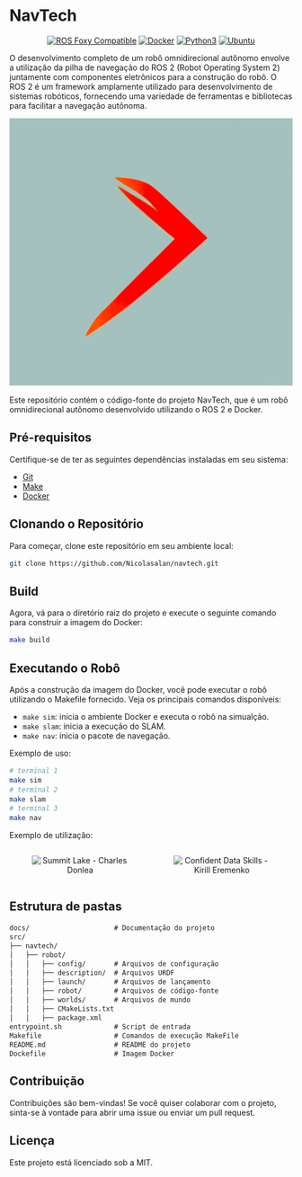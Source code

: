 # **NavTech**
<p align="center">
  <a href="http://wiki.ros.org/Foxy"><img alt="ROS Foxy Compatible" src="https://img.shields.io/badge/ROS-Foxy-red"></a>
  <a href="https://docs.docker.com"><img alt="Docker" src="https://img.shields.io/badge/Docker-v20.10.21-blue"></a>
  <a href="https://www.python.org/"><img alt="Python3" src="https://img.shields.io/badge/Python-v3.8.10-brightgreen"></a>
  <a href="https://releases.ubuntu.com/"><img alt="Ubuntu" src="https://img.shields.io/badge/Ubuntu-v20.04-9cf"></a>
</p>

O desenvolvimento completo de um robô omnidirecional autônomo envolve a utilização da pilha de navegação do ROS 2 (Robot Operating System 2) juntamente com componentes eletrônicos para a construção do robô. O ROS 2 é um framework amplamente utilizado para desenvolvimento de sistemas robóticos, fornecendo uma variedade de ferramentas e bibliotecas para facilitar a navegação autônoma.

<p align="center">
  <img src="docs/public/image.png" alt="NavTech">
</p>

Este repositório contém o código-fonte do projeto NavTech, que é um robô omnidirecional autônomo desenvolvido utilizando o ROS 2 e Docker.

## Pré-requisitos

Certifique-se de ter as seguintes dependências instaladas em seu sistema:

* [Git](https://git-scm.com/download/)
* [Make](https://www.gnu.org/software/make/#download)
* [Docker](https://docs.docker.com/get-docker/)

## Clonando o Repositório

Para começar, clone este repositório em seu ambiente local:
```bash
git clone https://github.com/Nicolasalan/navtech.git
``` 

## Build
Agora, vá para o diretório raiz do projeto e execute o seguinte comando para construir a imagem do Docker:

```bash
make build
```

## Executando o Robô

Após a construção da imagem do Docker, você pode executar o robô utilizando o Makefile fornecido. Veja os principais comandos disponíveis:

- `make sim`: inicia o ambiente Docker e executa o robô na simualção.
- `make slam`: inicia a execução do SLAM.
- `make nav`: inicia o pacote de navegação.

Exemplo de uso:
```bash
# terminal 1
make sim
# terminal 2
make slam
# terminal 3
make nav
```

Exemplo de utilização: 

<center>
  <div style="display: flex; justify-content: space-between; align-items: center;">
    <figure style="text-align: center; flex: 1;">
      <img src="docs/gif/gazebo.gif" alt="Summit Lake - Charles Donlea" width="400px">
    </figure>
    <figure style="text-align: center; flex: 1;">
      <img src="docs/gif/rviz.gif" alt="Confident Data Skills - Kirill Eremenko" width="400px" height="343px">
    </figure>
  </div>
</center>


## Estrutura de pastas

```
docs/                     # Documentação do projeto
src/
├── navtech/
│   ├── robot/
│   │   ├── config/       # Arquivos de configuração
│   │   ├── description/  # Arquivos URDF
│   │   ├── launch/       # Arquivos de lançamento
│   │   ├── robot/        # Arquivos de código-fonte
│   │   ├── worlds/       # Arquivos de mundo
│   │   ├── CMakeLists.txt
│   │   ├── package.xml
entrypoint.sh             # Script de entrada
Makefile                  # Comandos de execução MakeFile
README.md                 # README do projeto
Dockefile                 # Imagem Docker
```

## Contribuição

Contribuições são bem-vindas! Se você quiser colaborar com o projeto, sinta-se à vontade para abrir uma issue ou enviar um pull request.

## Licença

Este projeto está licenciado sob a MIT.
